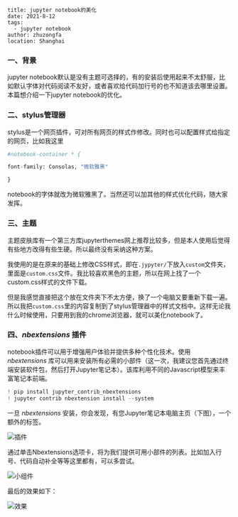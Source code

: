```
title: jupyter notebook的美化
date: 2021-8-12
tags: 
  - jupyter notebook
author: zhuzongfa
location: Shanghai 
```



### 一、背景

jupyter notebook默认是没有主题可选择的，有的安装后使用起来不太舒服，比如默认字体对代码阅读不友好，或者喜欢给代码加行号的也不知道该去哪里设置。本篇想介绍一下jupyter notebook的优化。



### 二、stylus管理器

stylus是一个网页插件，可对所有网页的样式作修改。同时也可以配置样式给指定的网页，比如我这里

```python
#notebook-container * {

font-family: Consolas, "微软雅黑"

}
```

notebook的字体就改为微软雅黑了。当然还可以加其他的样式优化代码，随大家发挥。



### 三、主题

主题皮肤库有一个第三方库jupyterthemes网上推荐比较多，但是本人使用后觉得有些地方改得有些生硬。所以最终没有采纳这种方案。

我使用的是在原来的基础上修改CSS样式，即在`.jypyter/`下放入`custom`文件夹，里面是`custom.css`文件。我比较喜欢黑色的主题，所以在网上找了一个custom.css样式的文件下载。

但是我感觉直接把这个放在文件夹下不太方便，换了一个电脑又要重新下载一遍。所以我把`custom.css`里的内容复制到了stylus管理器中的样式文档中。这样无论我什么时候使用，只要用到我的chrome浏览器，就可以美化notebook了。



### 四、*nbextensions* 插件

notebook插件可以用于增强用户体验并提供多种个性化技术。使用 *nbextensions* 库可以用来安装所有必需的小部件（这一次，我建议您首先通过终端安装软件包，然后打开Jupyter笔记本）。该库利用不同的Javascript模型来丰富笔记本前端。

```python
! pip install jupyter_contrib_nbextensions
! jupyter contrib nbextension install --system
```

一旦 *nbextensions* 安装，你会发现，有您Jupyter笔记本电脑主页（下图），一个额外的标签。

![插件](https://i.loli.net/2021/08/11/WgZTm3iwVbQcOfB.png "插件")

通过单击Nbextensions选项卡，将为我们提供可用小部件的列表。比如加入行号、代码自动补全等等这里都有，可以多尝试。

![小组件](https://i.loli.net/2021/08/11/NXEivabekgT19Bw.png "插件")

最后的效果如下：

![效果](https://i.loli.net/2021/08/11/rOkjIyezwS3ZHbl.png "dark效果")

